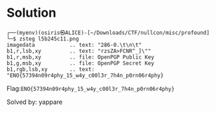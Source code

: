 # Solution
```
┌──(myenv)(osiris㉿ALICE)-[~/Downloads/CTF/nullcon/misc/profound]
└─$ zsteg l5b245c11.png
imagedata           .. text: "286-0.\t\n\t"
b1,r,lsb,xy         .. text: "rzsZA>FCNR^_]\""
b1,r,msb,xy         .. file: OpenPGP Public Key
b1,g,msb,xy         .. file: OpenPGP Secret Key
b1,rgb,lsb,xy       .. text: "ENO{57394n09r4phy_15_w4y_c00l3r_7h4n_p0rn06r4phy}
```

Flag:`ENO{57394n09r4phy_15_w4y_c00l3r_7h4n_p0rn06r4phy}`


Solved by: yappare